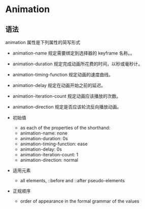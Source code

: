 # Animation

## 语法

animation 属性是下列属性的简写形式 
* animation-name 规定需要绑定到选择器的 keyframe 名称。。
* animation-duration 规定完成动画所花费的时间，以秒或毫秒计。
* animation-timing-function 规定动画的速度曲线。
* animation-delay 规定在动画开始之前的延迟。
* animation-iteration-count 规定动画应该播放的次数。
* animation-direction 规定是否应该轮流反向播放动画。

* 初始值
    * as each of the properties of the shorthand:
    * animation-name: none
    * animation-duration: 0s
    * animation-timing-function: ease
    * animation-delay: 0s
    * animation-iteration-count: 1
    * animation-direction: normal
* 适用元素 	
    * all elements, ::before and ::after pseudo-elements
* 正规顺序	
    * order of appearance in the formal grammar of the values